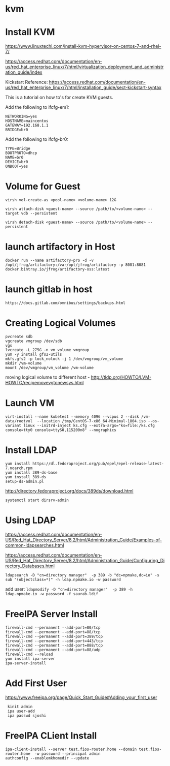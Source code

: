 # kvm

# Install KVM
https://www.linuxtechi.com/install-kvm-hypervisor-on-centos-7-and-rhel-7/

https://access.redhat.com/documentation/en-us/red_hat_enterprise_linux/7/html/virtualization_deployment_and_administration_guide/index

Kickstart Reference: https://access.redhat.com/documentation/en-us/red_hat_enterprise_linux/7/html/installation_guide/sect-kickstart-syntax

This is a tutorial on how to's for create KVM guests. 

Add the following to ifcfg-em1:
```
NETWORKING=yes
HOSTNAME=maincentos
GATEWAY=192.168.1.1
BRIDGE=br0
```

Add the following to ifcfg-br0:
```
TYPE=Bridge
BOOTPROTO=dhcp
NAME=br0
DEVICE=br0
ONBOOT=yes
```

# Volume for Guest
`virsh vol-create-as <pool-name> <volume-name> 12G`

`virsh attach-disk <guest-name> --source /path/to/<volume-name> --target vdb --persistent`

`virsh detach-disk <guest-name> --source /path/to/<volume-name> --persistent`

# launch artifactory in Host
`docker run --name artifactory-pro -d -v /opt/jfrog/artifactory:/var/opt/jfrog/artifactory -p 8081:8081 docker.bintray.io/jfrog/artifactory-oss:latest`

# launch gitlab in host
`https://docs.gitlab.com/omnibus/settings/backups.html`


# Creating Logical Volumes

```
pvcreate sdb
vgcreate vmgroup /dev/sdb
vgs
lvcreate -L 275G -n vm_volume vmgroup
yum -y install gfs2-utils
mkfs.gfs2 -p lock_nolock -j 1 /dev/vmgroup/vm_volume 
mkdir /vm-volume
mount /dev/vmgroup/vm_volume /vm-volume
```

moving logical volume to different host - http://tldp.org/HOWTO/LVM-HOWTO/recipemovevgtonewsys.html

# Launch VM

```
virt-install --name kubetest --memory 4096 --vcpus 2 --disk /vm-data/rootvol  --location /tmp/CentOS-7-x86_64-Minimal-1804.iso --os-variant linux --initrd-inject ks.cfg --extra-args="ks=file:/ks.cfg console=tty0 console=ttyS0,115200n8" --nographics
```

# Install LDAP
```
yum install https://dl.fedoraproject.org/pub/epel/epel-release-latest-7.noarch.rpm
yum install 389-ds-base
yum install 389-ds
setup-ds-admin.pl
```
http://directory.fedoraproject.org/docs/389ds/download.html

`systemctl start dirsrv-admin`

# Using LDAP
https://access.redhat.com/documentation/en-US/Red_Hat_Directory_Server/8.2/html/Administration_Guide/Examples-of-common-ldapsearches.html

https://access.redhat.com/documentation/en-US/Red_Hat_Directory_Server/8.2/html/Administration_Guide/Configuring_Directory_Databases.html

`ldapsearch -D "cn=directory manager"  -p 389 -b "dc=npmake,dc=io" -s sub "(objectclass=*)" -h ldap.npmake.io -w password`

add user: `ldapmodify -D "cn=directory manager"  -p 389 -h ldap.npmake.io -w password -f saurab.ldif`
# FreeIPA Server Install
```
firewall-cmd --permanent --add-port=80/tcp
firewall-cmd --permanent --add-port=88/tcp
firewall-cmd --permanent --add-port=389/tcp
firewall-cmd --permanent --add-port=443/tcp
firewall-cmd --permanent --add-port=888/tcp
firewall-cmd --permanent --add-port=88/udp
firewall-cmd --reload
yum install ipa-server
ipa-server-install
```
# Add First User
https://www.freeipa.org/page/Quick_Start_Guide#Adding_your_first_user
```
 kinit admin
 ipa user-add 
 ipa passwd sjoshi
```

# FreeIPA CLient Install 
```
ipa-client-install --server test.fios-router.home --domain test.fios-router.home  -w password --principal admin
authconfig --enablemkhomedir --update
```
